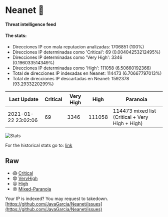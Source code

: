 # Neanet :hocho:
#### Threat intelligence feed
#### The stats:

- Direcciones IP con mala reputacion analizadas: 1706851 (100%)
- Direcciones IP determinadas como 'Critical':  69 (0.00404253212495%)
- Direcciones IP determinadas como 'Very High':  3346 (0.196033514349%)
- Direcciones IP determinadas como 'High':  111058 (6.50660192366)
- Total de direcciones IP indexadas en Neanet:  114473 (6.70667797013%)
- Total de direcciones IP descartadas en Neanet:  1592378 (93.2933220299%)

| Last Update | Critical | Very High | High | Paranoia |
| --- | --- | --- | --- | --- |
| 2021-01-22 23:02:06 | 69 | 3346 | 111058 | 114473 mixed list (Critical + Very High + High)|

![Stats](https://docs.google.com/spreadsheets/d/e/2PACX-1vSnaNMIXVabIpDJjufMlzH7poXnshF3mgd8Is1g9ytUEzVsP5my4Trn8f-xkoLLQ38xpL3HtmUexLo6/pubchart?oid=501124687&format=image)

For the historical stats go to: [link](/stats.csv)
## Raw
- :scream: [Critical](https://raw.githubusercontent.com/JavaGarcia/Neanet/master/blacklists/neanet_critical.txt)
- :fearful: [VeryHigh](https://raw.githubusercontent.com/JavaGarcia/Neanet/master/blacklists/neanet_veryHigh.txtt)
- :frowning: [High](https://raw.githubusercontent.com/JavaGarcia/Neanet/master/blacklists/neanet_high.txt)
- :dizzy_face: [Mixed-Paranoia](https://raw.githubusercontent.com/JavaGarcia/Neanet/master/blacklists/neanet_all.txt)


Your IP is indexed? You may request to takedown. [https://github.com/JavaGarcia/Neanet/issues](https://github.com/JavaGarcia/Neanet/issues)












































































































































































































































































































































































































































































































































































































































































































































































































































































































































































































































































































































































































































































































































































































































































































































































































































































































































































































































































































































































































































































































































































































































































































































































































































































































































































































































































































































































































































































































































































































































































































































































































































































































































































































































































































































































































































































































































































































































